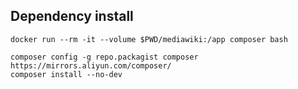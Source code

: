 ## Dependency install

`docker run --rm -it --volume $PWD/mediawiki:/app composer bash`

```
composer config -g repo.packagist composer https://mirrors.aliyun.com/composer/
composer install --no-dev
```
